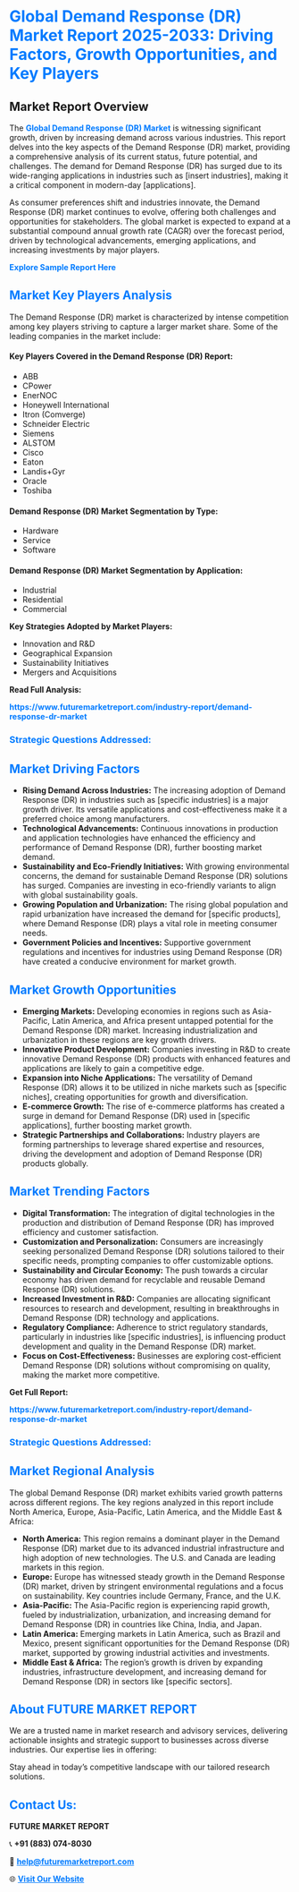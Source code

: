 <h1 style="color: #007BFF;">Global Demand Response (DR) Market Report 2025-2033: Driving Factors, Growth Opportunities, and Key Players</h1>

<section id="overview">
<h2>Market Report Overview</h2>
<p>The <a href="https://www.futuremarketreport.com/industry-report/demand-response-dr-market" style="color: #007BFF; text-decoration: none;"><strong>Global Demand Response (DR) Market</strong></a> is witnessing significant growth, driven by increasing demand across various industries. This report delves into the key aspects of the Demand Response (DR) market, providing a comprehensive analysis of its current status, future potential, and challenges. The demand for Demand Response (DR) has surged due to its wide-ranging applications in industries such as [insert industries], making it a critical component in modern-day [applications].</p>
<p>As consumer preferences shift and industries innovate, the Demand Response (DR) market continues to evolve, offering both challenges and opportunities for stakeholders. The global market is expected to expand at a substantial compound annual growth rate (CAGR) over the forecast period, driven by technological advancements, emerging applications, and increasing investments by major players.</p>
</section>

<section id="overview">
<p><a href="https://www.futuremarketreport.com/request-sample/reportId=56686" style="color: #007BFF; text-decoration: none;"><strong>Explore Sample Report Here</strong></a></p>
</section>

<section id="key-players">
<h2 style="color: #007BFF;">Market Key Players Analysis</h2>
<p>The Demand Response (DR) market is characterized by intense competition among key players striving to capture a larger market share. Some of the leading companies in the market include:</p>
<h4>Key Players Covered in the Demand Response (DR) Report:</h4>
<ul><li>ABB</li><li>CPower</li><li>EnerNOC</li><li>Honeywell International</li><li>Itron (Comverge)</li><li>Schneider Electric</li><li>Siemens</li><li>ALSTOM</li><li>Cisco</li><li>Eaton</li><li>Landis+Gyr</li><li>Oracle</li><li>Toshiba</li></ul>
<h4>Demand Response (DR) Market Segmentation by Type:</h4>
<ul><li>Hardware</li><li>Service</li><li>Software</li></ul>

<h4>Demand Response (DR) Market Segmentation by Application:</h4>
<ul><li>Industrial</li><li>Residential</li><li>Commercial</li></ul>
<p><strong>Key Strategies Adopted by Market Players:</strong></p>
<ul>
<li>Innovation and R&D</li>
<li>Geographical Expansion</li>
<li>Sustainability Initiatives</li>
<li>Mergers and Acquisitions</li>
</ul>
</section>

<section>
<p><strong>Read Full Analysis: </strong></p><a href="https://www.futuremarketreport.com/industry-report/demand-response-dr-market" style="color: #007BFF; text-decoration: none;"><strong>https://www.futuremarketreport.com/industry-report/demand-response-dr-market</strong></a>
<h3 style="color: #007BFF;">Strategic Questions Addressed:</h3>
</section>

<section id="driving-factors">
<h2 style="color: #007BFF;">Market Driving Factors</h2>
<ul>
<li><strong>Rising Demand Across Industries:</strong> The increasing adoption of Demand Response (DR) in industries such as [specific industries] is a major growth driver. Its versatile applications and cost-effectiveness make it a preferred choice among manufacturers.</li>
<li><strong>Technological Advancements:</strong> Continuous innovations in production and application technologies have enhanced the efficiency and performance of Demand Response (DR), further boosting market demand.</li>
<li><strong>Sustainability and Eco-Friendly Initiatives:</strong> With growing environmental concerns, the demand for sustainable Demand Response (DR) solutions has surged. Companies are investing in eco-friendly variants to align with global sustainability goals.</li>
<li><strong>Growing Population and Urbanization:</strong> The rising global population and rapid urbanization have increased the demand for [specific products], where Demand Response (DR) plays a vital role in meeting consumer needs.</li>
<li><strong>Government Policies and Incentives:</strong> Supportive government regulations and incentives for industries using Demand Response (DR) have created a conducive environment for market growth.</li>
</ul>
</section>

<section id="growth-opportunities">
<h2 style="color: #007BFF;">Market Growth Opportunities</h2>
<ul>
<li><strong>Emerging Markets:</strong> Developing economies in regions such as Asia-Pacific, Latin America, and Africa present untapped potential for the Demand Response (DR) market. Increasing industrialization and urbanization in these regions are key growth drivers.</li>
<li><strong>Innovative Product Development:</strong> Companies investing in R&D to create innovative Demand Response (DR) products with enhanced features and applications are likely to gain a competitive edge.</li>
<li><strong>Expansion into Niche Applications:</strong> The versatility of Demand Response (DR) allows it to be utilized in niche markets such as [specific niches], creating opportunities for growth and diversification.</li>
<li><strong>E-commerce Growth:</strong> The rise of e-commerce platforms has created a surge in demand for Demand Response (DR) used in [specific applications], further boosting market growth.</li>
<li><strong>Strategic Partnerships and Collaborations:</strong> Industry players are forming partnerships to leverage shared expertise and resources, driving the development and adoption of Demand Response (DR) products globally.</li>
</ul>
</section>

<section id="trending-factors">
<h2 style="color: #007BFF;">Market Trending Factors</h2>
<ul>
<li><strong>Digital Transformation:</strong> The integration of digital technologies in the production and distribution of Demand Response (DR) has improved efficiency and customer satisfaction.</li>
<li><strong>Customization and Personalization:</strong> Consumers are increasingly seeking personalized Demand Response (DR) solutions tailored to their specific needs, prompting companies to offer customizable options.</li>
<li><strong>Sustainability and Circular Economy:</strong> The push towards a circular economy has driven demand for recyclable and reusable Demand Response (DR) solutions.</li>
<li><strong>Increased Investment in R&D:</strong> Companies are allocating significant resources to research and development, resulting in breakthroughs in Demand Response (DR) technology and applications.</li>
<li><strong>Regulatory Compliance:</strong> Adherence to strict regulatory standards, particularly in industries like [specific industries], is influencing product development and quality in the Demand Response (DR) market.</li>
<li><strong>Focus on Cost-Effectiveness:</strong> Businesses are exploring cost-efficient Demand Response (DR) solutions without compromising on quality, making the market more competitive.</li>
</ul>
</section>

<section>
<p><strong>Get Full Report: </strong></p><a href="https://www.futuremarketreport.com/industry-report/demand-response-dr-market" style="color: #007BFF; text-decoration: none;"><strong>https://www.futuremarketreport.com/industry-report/demand-response-dr-market</strong></a>
<h3 style="color: #007BFF;">Strategic Questions Addressed:</h3>
</section>


<section id="regional-analysis">
<h2 style="color: #007BFF;">Market Regional Analysis</h2>
<p>The global Demand Response (DR) market exhibits varied growth patterns across different regions. The key regions analyzed in this report include North America, Europe, Asia-Pacific, Latin America, and the Middle East & Africa:</p>
<ul>
<li><strong>North America:</strong> This region remains a dominant player in the Demand Response (DR) market due to its advanced industrial infrastructure and high adoption of new technologies. The U.S. and Canada are leading markets in this region.</li>
<li><strong>Europe:</strong> Europe has witnessed steady growth in the Demand Response (DR) market, driven by stringent environmental regulations and a focus on sustainability. Key countries include Germany, France, and the U.K.</li>
<li><strong>Asia-Pacific:</strong> The Asia-Pacific region is experiencing rapid growth, fueled by industrialization, urbanization, and increasing demand for Demand Response (DR) in countries like China, India, and Japan.</li>
<li><strong>Latin America:</strong> Emerging markets in Latin America, such as Brazil and Mexico, present significant opportunities for the Demand Response (DR) market, supported by growing industrial activities and investments.</li>
<li><strong>Middle East & Africa:</strong> The region’s growth is driven by expanding industries, infrastructure development, and increasing demand for Demand Response (DR) in sectors like [specific sectors].</li>
</ul>
</section>

<footer>
<h2 style="color: #007BFF;">About FUTURE MARKET REPORT</h2>
<p>We are a trusted name in market research and advisory services, delivering actionable insights and strategic support to businesses across diverse industries. Our expertise lies in offering:</p>

<p>Stay ahead in today’s competitive landscape with our tailored research solutions.</p>

<h2 style="color: #007BFF;">Contact Us:</h2>
<p><strong>FUTURE MARKET REPORT</strong></p>
<p>📞 <strong>+91 (883) 074-8030</strong></p>
<p>📧 <strong><a href="mailto:help@futuremarketreport.com" style="color: #007BFF;">help@futuremarketreport.com</a></strong></p>
<p>🌐 <strong><a href="https://www.futuremarketreport.com/" style="color: #007BFF;">Visit Our Website</a></strong></p>
</footer>